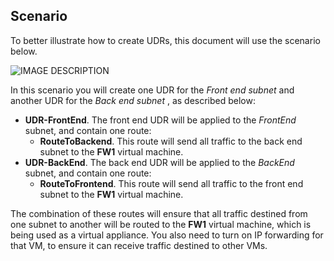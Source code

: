 ## Scenario
To better illustrate how to create UDRs, this document will use the scenario below.

![IMAGE DESCRIPTION](./media/virtual-network-create-udr-scenario-include/figure1.png)

In this scenario you will create one UDR for the *Front end subnet* and another UDR for the *Back end subnet* , as described below: 

* **UDR-FrontEnd**. The front end UDR will be applied to the *FrontEnd* subnet, and contain one route:    
    * **RouteToBackend**. This route will send all traffic to the back end subnet to the **FW1** virtual machine.
* **UDR-BackEnd**. The back end UDR will be applied to the *BackEnd* subnet, and contain one route:    
    * **RouteToFrontend**. This route will send all traffic to the front end subnet to the **FW1** virtual machine.

The combination of these routes will ensure that all traffic destined from one subnet to another will be routed to the **FW1** virtual machine, which is being used as a virtual appliance. You also need to turn on IP forwarding for that VM, to ensure it can receive traffic destined to other VMs.